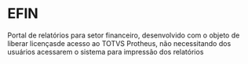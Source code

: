 # EFIN

Portal de relatórios para setor financeiro, desenvolvido com o objeto de liberar licençasde acesso ao TOTVS Protheus, não necessitando dos usuários acessarem o sistema para impressão dos relatórios 
